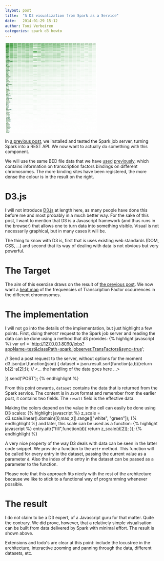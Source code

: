 ```yaml
---
layout: post
title:  "A D3 visualization from Spark as a Service"
date:   2014-01-29 15:12
author: Toni Verbeiren
categories: spark d3 howto
---
```

![Heatmap](/assets/d3_spark_heatmap.png)

In [a previous post](/2014/01/spark-as-a-service), we installed and tested the Spark job server, turning Spark into a REST API. We now want to actually do something with this component.

We will use the same BED file data that we have [used](/2014/01/spark-for-genomic-data) [previously](/2014/01/spark-as-a-service), which contains information on transcription factors bindings on different chromosomes. The more binding sites have been registered, the more dense the colour is in the result on the right.

# D3.js

I will not introduce [D3.js](http://d3js.org/) at length here, as many people have done this before me and most probably in a much better way. For the sake of this post, I want to mention that D3 is a Javascript framework (and thus runs in the browser) that allows one to turn data into something visible. Visual is not necessarily graphical, but in many cases it will be.

The thing to know with D3 is, first that is uses existing web standards (DOM, CSS, ...) and second that its way of dealing with data is not obvious but very powerful.

# The Target
The aim of this exercise draws on the result of [the previous post](/2014/01/spark-as-a-service). We now want a [heat map](http://en.wikipedia.org/wiki/Heat_map) of the frequencies of Transcription Factor occurrences in the different chromosomes.

# The implementation
I will not go into the details of the implementation, but just highlight a few points. First, doing the`POST` request to the Spark job server and reading the data can be done using a method that d3 provides:
{% highlight javascript %}
var url = 'http://127.0.0.1:8090/jobs?appName=test&classPath=spark.jobserver.TransFactors&sync=true';

// Send a post request to the server, without options for the moment
d3.json(url,function(json) {
  dataset = json.result.sort(function(a,b){return b[2]-a[2];});
  // &lt;... the handling of the data goes here ...&gt;

}).send('POST');
{% endhighlight %}

From this point onwards, `dataset` contains the data that is returned from the Spark service. The content is in `JSON` format and remember from the earlier post, it contains two fields. The `result` field is the effective data.

Making the colors depend on the value in the cell can easily be done using D3 scales:
{% highlight javascript %}
z_scale = d3.scale.linear().domain([0,max_z]).range(["white", "green"]);
{% endhighlight %}
and later, this scale can be used as a function:
{% highlight javascript %}
entry.attr("fill",function(d){
  return z_scale(d[2]);
});
{% endhighlight %}

A very nice property of the way D3 deals with data can be seen in the latter code snippet. We provide a function to the `attr` method. This function will be called for every entry in the dataset, passing the current value as a parameter `d`. Also the index of the entry in the dataset can be passed as a parameter to the function.

Please note that this approach fits nicely with the rest of the architecture because we like to stick to a functional way of programming whenever possible.

# The result
I do not claim to be a D3 expert, of a Javascript guru for that matter. Quite the contrary. We did prove, however, that a relatively simple visualisation can be built from data delivered by Spark with minimal effort. The result is shown above.

Extensions and todo's are clear at this point: include the locustree in the architecture, interactive zooming and panning through the data, different datasets, etc.
